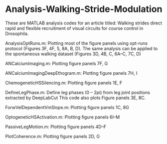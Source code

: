 # Analysis-Walking-Stride-Modulation

These are MATLAB analysis codes for an article titled: Walking strides direct rapid and flexible recruitment of visual circuits for course control in Drosophila.

AnalysisOptRuns.m: Plotting most of the figure panels using opt-runs protocol (Figures 3F, 4F, 5, 8A, B, D). The same analysis can be applied to the spontaneous walking dataset (Figures 3D, 4B, C, 6A–C, 7C, D)

ANCalciumImaging.m: Plotting figure panels 7F, G

ANCalciumImagingDeepEthogram.m: Plotting figure panels 7H, I

ChemogeneticHSSilencing.m: Plotting figure panels 1E, F

DefineLegPhase.m: Define leg phases (0 – 2pi) from leg joint positions extracted by DeepLabCut This code also plots Figure panels 3E, 8C.

ForwVelDependentVmSlope.m: Plotting figure panels 1C, 8G

OptogeneticHSActivation.m: Plotting figure panels 6I–M

PassiveLegMotion.m: Plotting figure panels 4D–F

PlotCoherence.m: Plotting figure panels 2D, G
